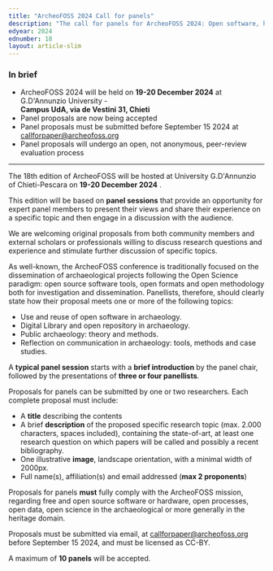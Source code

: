 ```yaml
---
title: "ArcheoFOSS 2024 Call for panels"
description: "The call for panels for ArcheoFOSS 2024: Open software, hardware, processes, data and formats in archaeological research is now available"
edyear: 2024
ednumber: 18
layout: article-slim
---
```


### In brief

- ArcheoFOSS 2024 will be held on **19-20 December 2024** at G.D'Annunzio University -  
**Campus UdA, via de Vestini 31, Chieti** 
- Panel proposals are now being accepted
- Panel proposals must be submitted before September 15 2024 at [callforpaper@archeofoss.org](mailto:callforpaper@archeofoss.org)
- Panel proposals will undergo an open, not anonymous, peer-review evaluation process

---

The 18th edition of ArcheoFOSS will be hosted at University G.D'Annunzio of Chieti-Pescara on **19-20 December 2024** .

This edition will be based on **panel sessions** that provide an opportunity for expert panel members to present their views and share their experience on a specific topic and then engage in a discussion with the audience.

We are welcoming original proposals from both community members and external scholars or professionals willing to discuss research questions and experience and stimulate further discussion of specific topics.

As well-known, the ArcheoFOSS conference is traditionally focused on the dissemination of archaeological projects following the Open Science paradigm:  open source software tools, open formats and open methodology both for investigation and dissemination. Panellists, therefore, should clearly state how their proposal meets one or more of the following topics:

- Use and reuse of open software in archaeology.
- Digital Library and open repository in archaeology.
- Public archaeology: theory and methods.
- Reflection on communication in archaeology: tools, methods and case studies.

A **typical panel session** starts with a **brief introduction** by the panel chair, followed by the presentations of **three or four panellists**.

Proposals for panels can be submitted by one or two researchers. Each complete proposal must include:

- A **title** describing the contents
- A brief **description** of the proposed specific research topic (max. 2.000 characters, spaces included), containing the state-of-art, at least one research question on which papers will be called and possibly a recent bibliography.
- One illustrative **image**, landscape orientation, with a minimal width of 2000px.
- Full name(s), affiliation(s) and email addressed (**max 2 proponents**)

Proposals for panels **must** fully comply with the ArcheoFOSS mission, regarding free and open source software or hardware, open processes, open data, open science in the archaeological or more generally in the heritage domain.

Proposals must be submitted via email, at [callforpaper@archeofoss.org](mailto:callforpaper@archeofoss.org) before September 15 2024, and must be licensed as CC-BY.

A maximum of **10 panels** will be accepted.

